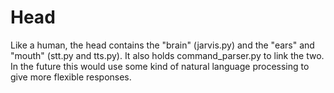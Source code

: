 # Head
Like a human, the head contains the "brain" (jarvis.py) and the "ears" and "mouth" (stt.py and tts.py). It also holds command_parser.py to link the two. In the future this would use some kind of natural language processing to give more flexible responses.
